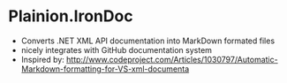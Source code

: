 
# Plainion.IronDoc

- Converts .NET XML API documentation into MarkDown formated files
- nicely integrates with GitHub documentation system
- Inspired by: <http://www.codeproject.com/Articles/1030797/Automatic-Markdown-formatting-for-VS-xml-documenta>
